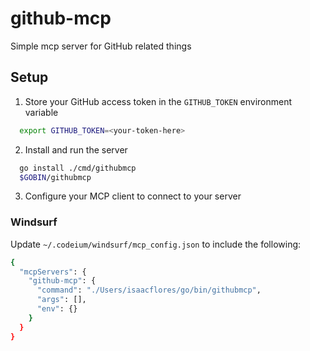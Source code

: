 # github-mcp
Simple mcp server for GitHub related things

## Setup
1. Store your GitHub access token in the `GITHUB_TOKEN` environment variable
```bash
  export GITHUB_TOKEN=<your-token-here>
```
2. Install and run the server
```bash
  go install ./cmd/githubmcp 
  $GOBIN/githubmcp
```
3. Configure your MCP client to connect to your server
### Windsurf
Update `~/.codeium/windsurf/mcp_config.json` to include the following:
```bash
{
  "mcpServers": {
    "github-mcp": {
      "command": "./Users/isaacflores/go/bin/githubmcp",
      "args": [],
      "env": {}
    }
  }
}
```